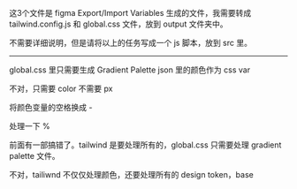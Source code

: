 这3个文件是 figma Export/Import Variables 生成的文件，我需要转成 tailwind.config.js 和 global.css 文件，放到 output 文件夹中。

不需要详细说明，但是请将以上的任务写成一个 js 脚本，放到 src 里。

---

global.css 里只需要生成 Gradient Palette json 里的颜色作为 css var

不对，只需要 color 不需要 px 

将颜色变量的空格换成 -

处理一下 %

前面有一部搞错了。tailwind 是要处理所有的，global.css 只需要处理 gradient palette 文件。 

不对，tailiwnd 不仅仅处理颜色，还要处理所有的 design token，base